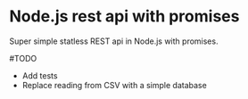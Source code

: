 # Node.js rest api with promises

Super simple statless REST api in Node.js with promises.

#TODO
- Add tests
- Replace reading from CSV with a simple database
